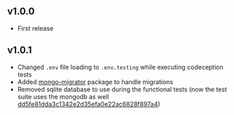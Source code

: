 ## v1.0.0

- First release

## v1.0.1

- Changed `.env` file loading to `.env.testing` while executing codeception tests
- Added [mongo-migrator](https://github.com/sokil/php-mongo-migrator) package to handle migrations
- Removed sqlite database to use during the functional tests (now the test suite uses the mongodb as well [dd5fe81dda3c1342e2d35efa0e22ac6828f897a4](https://github.com/marabesi/silex-api-skeleton/commit/dd5fe81dda3c1342e2d35efa0e22ac6828f897a4))

